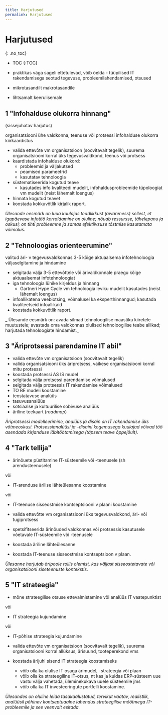 ```yaml
---
title: Harjutused
permalink: Harjutused
---
```


# Harjutused
{: .no_toc}

- TOC
{:TOC}

- praktikas väga sageli ettetulevad, võib öelda - tüüpilised IT rakendamisega seotud tegevuse, probleemilahendamised, otsused
- mikrotasandilt makrotasandile
- lihtsamalt keerulisemale

## 1 "Infohalduse olukorra hinnang"

(sissejuhatav harjutus)

organisatsiooni ühe valdkonna, teenuse või protsessi infohalduse olukorra kiirkaardistus

- valida ettevõte vm organisatsioon (soovitavalt tegelik), suurema organisatsiooni korral üks tegevusvaldkond, teenus või protsess
- kaardistada infohalduse olukord:
  - probleemid ja väljakutsed
  - peamised parameetrid
  - kasutatav tehnoloogia
- süstematiseerida kogutud teave
  - kasutades info kvaliteedi mudelit, infohaldusprobleemide tüpoloogiat vm mudelit (neist lähemalt loengus)
- hinnata kogutud teavet
- koostada kokkuvõtlik kirjalik raport. 
 
_Ülesande eesmärk on luua kuulajas teadlikkust (awareness) sellest, et igapäevase infotöö korraldamine on oluline; nõuab ressursse, tähelepanu ja oskusi; on tihti probleemne ja samas efektiivsuse tõstmise kasutamata võimalus._

## 2 "Tehnoloogias orienteerumine"

valitud äri- v tegevusvaldkonnas 3-5 kõige aktuaalsema infotehnoloogia väljaselgitamine ja hindamine

- selgitada välja 3-5 ettevõttele või ärivaldkonnale praegu kõige aktuaalsemat infotehnoloogiat
- iga tehnoloogia lühike kirjeldus ja hinnang
  - Gartneri Hype Cycle vm tehnoloogia leviku mudelit kasutades (neist lähemalt loengus)
- infoallikatena veebiotsing, võimalusel ka eksperthinnangud; kasutada kvaliteetseid infoallikaid
- koostada kokkuvõtlik raport.

_ Ülesande eesmärk on: avada silmad tehnoloogilise maastiku kiiretele muutustele; avastada oma valdkonnas olulised tehnoloogilise teabe allikad; harjutada tehnoloogiate hindamist._

## 3 "Äriprotsessi parendamine IT abil"

- valida ettevõte vm organisatsioon (soovitavalt tegelik)
- valida organisatsiooni üks äriprotsess, väikese organisatsiooni korral mitu protsessi
- koostada protsessi AS IS mudel
- selgitada välja protsessi parendamise võimalused
- selgitada välja protsessis IT rakendamise võimalused
- TO BE mudeli koostamine
- teostatavuse analüüs
- tasuvusanalüüs
- sotsiaalse ja kultuurilise sobivuse analüüs
- äriline teekaart (​_roadmap_)

_Äriprotsessi modelleerimine, analüüs ja disain on IT rakendamise üks võtmeoskusi. Protsessianalüüsi ja –disaini kogemusega kuulajad võivad töö asendada kirjanduse läbitöötamisega (täpsem teave õppejõult)._

## 4 "Tark tellija"

- ärinõuete püstitamine IT-süsteemile või -teenusele (sh arendusteenusele)

või

- IT-arenduse ärilise lähteülesanne koostamine

või

- IT-teenuse sisseostmise kontseptsiooni v plaani koostamine

- valida ettevõtte vm organisatsiooni üks tegevusvaldkond, äri- või tugiprotsess
- spetsifitseerida ärinõuded valdkonnas või protsessis kasutusele võetavale IT-süsteemile või -teenusele
- koostada äriline lähteülesanne
- koostada IT-teenuse sisseostmise kontseptsioon v plaan.

_Ülesanne harjutab äripoole rollis olemist, kas väljast sisseostetavate või organisatsiooni siseteenuste kontekstis._

## 5 "IT strateegia"

- mõne strateegilise otsuse ettevalmistamine või analüüs IT vaatepunktist

või

- IT strateegia kujundamine

või

- IT-põhise strateegia kujundamine

- valida ettevõte vm organisatsioon (soovitavalt tegelik), suurema organisatsiooni korral allüksus, ärisuund, tooteperekond vms
- koostada ärijuhi sisend IT strateegia koostamiseks
  - võib olla ka olulise IT osaga ärimudel, -strateegia või plaan
  - võib olla ka strateegiline IT-otsus, nt kas ja kuidas ERP-süsteem uue vastu välja vahetada, üleminekukava uuele süsteemile jms
  - võib olla ka IT investeeringute portfelli koostamine.

_Ülesandes on oluline leida tasakaalustatud, tervikut vaatav, realistlik, analüüsil põhinev kontseptuaalne lahendus strateegilise mõõtmega IT-probleemile ja see veenvalt esitada._